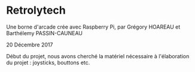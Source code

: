 # Retrolytech
Une borne d'arcade crée avec Raspberry Pi, par Grégory HOAREAU et Barthélemy PASSIN-CAUNEAU

20 Décembre 2017

Début du projet, nous avons cherché la matériel nécessaire à l'élaboration du projet : joysticks, bouttons etc.

